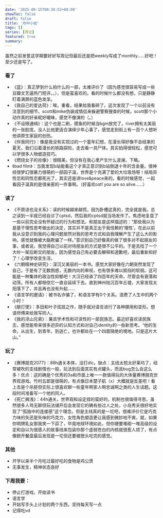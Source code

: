 ```yaml
---
date: '2025-09-15T00:36:52+08:00'
showToc: false
draft: false
title: '月中小结'
tags: []
series: [周记]
featured: true
summary: 
---
```




<!--more-->

虽然之前发誓这学期要好好写周记但最后还是把weekly写成了monthly……好吧！至少还是写了。

### **看了**

- 《蓝》：真正梦到什么拍什么的一部，太难评价了（因为感觉很容易写成一些豆瓣文艺逼热门短评。。），但是蛮喜欢的。看的时候什么都没有想，只是静静盯着满屏的蓝色发呆。
- 《我自己的爱达荷》：唉，重看，结果给我看碎了。这次发现了一个以前没有注意到的细节，scott和mike伪装成情侣来躲避警察搜查的时候，scott那个小动作真的好亲昵好暧昧，感觉不像演的（。）
- 《不设限通缉》：这个也是二刷，摸鱼的时候当bgm放完了。river拥有太美丽的一张脸庞，没人比他更适合演绎少年心事了，感觉走到街上有一百个人想听他讲原生家庭的创伤。
- 《伴我同行》：像是我没有实现过的一个童年幻想，在漫长得好像不会结束的夏天，我们沿着漫长的铁路探险，走去看一具尸体。其实拍得很轻松，感觉可以学很多人物塑造技巧。
- 《燃烧女子的肖像》：很精美，但没有在我心里产生什么波澜，下略。
- 《bad film》：当我发现b站能看这个才真正意识到b站倒退十年的含金量。很神经很梦幻很暴力很萌的一部园子温，世界是个充满了爱的大垃圾场呀！结局异性恋和同性恋都死光了，其实还是讲love&peace来的。看的时候感觉，一起看园子温真的是很亲密的一件事啊。（好喜欢ost! you are so alive……）



### **读了**

- 《不原谅也没关系》：读的时候越来越慌，因为卧槽这真的，完全就是我。总之读到一半就已经自诊了cptsd，然后我的cptsd就当场发作了。焦虑地复盘了一些以前完全没有怀疑过的行为和想法，和朋友是这样描述的：“那些我以为是基于理性思考做出的决定，其实并不是真正出于我信赖的‘理性’。在此以前我从没意识到我的心理问题居然对我的思考方式和自我理解产生了这么大的影响，感觉就像被大脑欺骗了一样。”意识到自己好像真的做了很多对不起朋友的事，或者说，我觉得自己以前对待朋友的方式是很不公平的。于是去找了一个大吵一架后断交的朋友，因为感觉自己有必要去解释和道歉吧，最后重新和好了！心理学改变生活。
- 《六朝精神史研究》：深沉又美丽的一本书。感觉大家好像在六朝突然发现了自己，于是有了无数困惑，无数内向的审视，也有很多难以抵挡的软弱。这可能是一种集体的政治性抑郁吧！大汉已经承了四百年的天命，尽管会有衰落和动荡，所有人都相信它一直会延续下去。直到神州陆沉百年丘墟，大家发现太阳落下了，并且再也没有升起……
- 《语言学的邀请》：被书名诈骗了，和语言学有0个关系。浪费了人生中的两个小时！
- 《献灯使》：多田和叶子炫技之作，随手就对语言进行了各种挪用和变形。想请师傅来给我写同人。
- 《我的凉山兄弟》：兼具学术性和可读性的一部民族志。最近好喜欢读民族志，感觉能带来很多迥异的认知方式和对自己identity的一些新思考。“他的生命，从出生，到青年，到逃亡，也许都处在一个四面隔绝的境地。只是这片大山。”

### **玩了**

- 《赛博朋克2077》：88h通关本体，没打dlc。缺点：主线太短太好莱坞了，经常被吹的支线剧情也一般，玩法到后面其实有点罐头，而且bug怎么会这么多！优点：这的确是个优秀的3a和市面上唯一一款值得玩的大体量赛博朋克世界观游戏。竹村五郎是很萌的，有点像日本楚子航（x）大概就是反差吧！看上去是个杀胚但实际上很喜欢聊一些童年啊家人啊忠诚啊之类的人生话题。这段时间准备写一个他的同人。
- 《死亡搁浅》：44h通关。世界观和设定捏的蛮好的，机制也很值得寻思，虽然很多人骂无聊但玩法铺开后会发现它的确有些过人之处，小岛秀夫很好地实现了“孤独中的连接感”这个理念。但是主线真的是一坨吧，很难评价它是巧克力味的矢还是矢味的巧克力，女性角色塑造更让我感到微妙地不爽，就，如果你明牌乳女那我笑一下蒜了，毕竟地球环境如此，但你硬要堆砌一堆高级的设定和自以为很感人的故事线来包装你那个虚弱苍白的内核就很惹人烦了，有点像掀开餐盘最后发现是一坨但还要被摁头吃完的感觉。

### **其他**

- 开学以来半个月吃过最好吃的食物是鸡公煲
- 无事发生，精神状态良好

### **下周我要：**

- 停止打游戏，开始读书
- 语言学
- 开始写手头上计划的两个东西，坚持每天写一点
- 记得吃vd